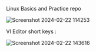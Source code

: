 Linux Basics and Practice repo 

![Screenshot 2024-02-22 114253](https://github.com/sainakka5/1st_file/assets/136338958/6cc9185c-8264-4d67-b39c-5b31ab641fcc)

VI Editor short keys :

![Screenshot 2024-02-22 143616](https://github.com/sainakka5/1st_file/assets/136338958/a1de474e-ed20-4063-9200-c80d1e52651c)

 
